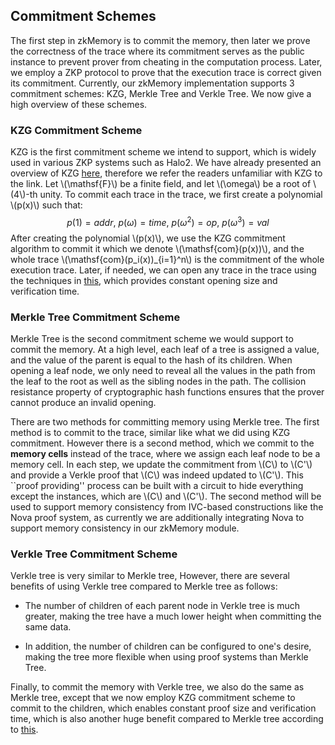 ## Commitment Schemes

The first step in zkMemory is to commit the memory, then later we prove the correctness of the trace where its commitment serves as the public instance to prevent prover from cheating in the computation process. Later, we employ a ZKP protocol to prove that the execution trace is correct given its commitment. Currently, our zkMemory implementation supports 3 commitment schemes: KZG, Merkle Tree and Verkle Tree. We now give a high overview of these schemes.

### KZG Commitment Scheme

KZG is the first commitment scheme we intend to support, which is widely used in various ZKP systems such as Halo2. We have already presented an overview of KZG [here](./kzg-polynomial-commitment-scheme/chapter.md), therefore we refer the readers unfamiliar with KZG to the link. Let \\(\mathsf{F}\\) be a finite field, and let \\(\omega\\) be a root of \\(4\\)-th unity. To commit each trace in the trace, we first create a polynomial \\(p(x)\\) such that:
$$p(1)=addr,~p(\omega)=time,~p(\omega^2)=op,~p(\omega^3)=val$$
After creating the polynomial \\(p(x)\\), we use the KZG commitment algorithm to commit it which we denote \\(\mathsf{com}(p(x))\\), and the whole trace \\(\mathsf{com}(p_i(x))_{i=1}^n\\) is the commitment of the whole execution trace. Later, if needed, we can open any trace in the trace using the techniques in [this](./https://dankradfeist.de/ethereum/2021/06/18/pcs-multiproofs.html), which provides constant opening size and verification time. 

### Merkle Tree Commitment Scheme

Merkle Tree is the second commitment scheme we would support to commit the memory. At a high level, each leaf of a tree is assigned a value, and the value of the parent is equal to the hash of its children. When opening a leaf node, we only need to reveal all the values in the path from the leaf to the root as well as the sibling nodes in the path. The collision resistance property of cryptographic hash functions ensures that the prover cannot produce an invalid opening.

 There are two methods for committing memory using Merkle tree. The first method is to commit to the trace, similar like what we did using KZG commitment. However there is a second method, which we commit to the **memory cells** instead of the trace, where we assign each leaf node to be a memory cell. In each step, we update the commitment from \\(C\\) to \\(C'\\) and provide a Verkle proof that \\(C\\) was indeed updated to \\(C'\\). This ``proof providing'' process can be built with a circuit to hide everything except the instances, which are \\(C\\) and \\(C'\\). The second method will be used to support memory consistency from IVC-based constructions like the Nova proof system, as currently we are additionally integrating Nova to support memory consistency in our zkMemory module.

### Verkle Tree Commitment Scheme
Verkle tree is very similar to Merkle tree, However, there are several benefits of using Verkle tree compared to Merkle tree as follows:

- The number of children of each parent node in Verkle tree is much greater, making the tree have a much lower height when committing the same data.
  
-  In addition, the number of children can be configured to one's desire, making the tree more flexible when using proof systems than Merkle Tree.

Finally, to commit the memory with Verkle tree, we also do the same as Merkle tree, except that we now employ KZG commitment scheme to commit to the children, which enables constant proof size and verification time, which is also another huge benefit compared to Merkle tree according to [this](./https://dankradfeist.de/ethereum/2021/06/18/pcs-multiproofs.html).